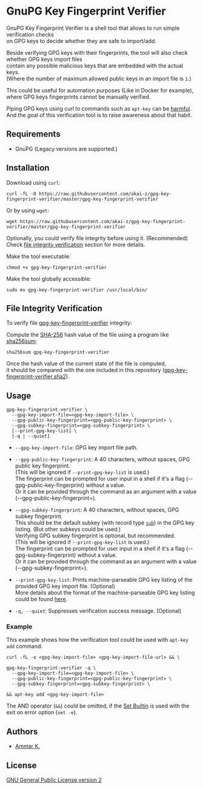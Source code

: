 # GnuPG Key Fingerprint Verifier

GnuPG Key Fingerprint Verifier is a shell tool that allows to run simple verification checks  
on GPG keys to decide whether they are safe to import/add.

Beside verifying GPG keys with their fingerprints, the tool will also check whether GPG keys import files  
contain any possible malicious keys that are embedded with the actual keys.  
(Where the number of maximum allowed public keys in an import file is `1`.)

This could be useful for automation purposes (Like in Docker for example),  
where GPG keys fingerprints cannot be manually verified.

Piping GPG keys using curl to commands such as `apt-key` can be [harmful](https://www.tablix.org/~avian/blog/archives/2017/08/on_piping_curl_to_apt_key/).  
And the goal of this verification tool is to raise awareness about that habit.

## Requirements

* GnuPG (Legacy versions are supported.)

## Installation

Download using `curl`:
```
curl -fL -O https://raw.githubusercontent.com/akai-z/gpg-key-fingerprint-verifier/master/gpg-key-fingerprint-verifier
```

Or by using `wget`:
```
wget https://raw.githubusercontent.com/akai-z/gpg-key-fingerprint-verifier/master/gpg-key-fingerprint-verifier
```

Optionally, you could verify file integrity before using it. (Recommended)  
Check [file integrity verification](#file-integrity-verification) section for more details.

Make the tool executable:
```
chmod +x gpg-key-fingerprint-verifier
```

Make the tool globally accessible:
```
sudo mv gpg-key-fingerprint-verifier /usr/local/bin/
```

## File Integrity Verification

To verify file [gpg-key-fingerprint-verifier](gpg-key-fingerprint-verifier) integrity:

Compute the [SHA-256](https://en.wikipedia.org/wiki/SHA-2) hash value of the file using
a program like [sha256sum](https://www.gnu.org/software/coreutils/manual/html_node/sha2-utilities#sha2-utilities):
```
sha256sum gpg-key-fingerprint-verifier
```

Once the hash value of the current state of the file is computed,  
it should be compared with the one included in this repository ([gpg-key-fingerprint-verifier.sha2](https://raw.githubusercontent.com/akai-z/gpg-key-fingerprint-verifier/master/gpg-key-fingerprint-verifier.sha2)).

## Usage

```
gpg-key-fingerprint-verifier \
  --gpg-key-import-file=<gpg-key-import-file> \
  --gpg-public-key-fingerprint=<gpg-public-key-fingerprint> \
  --gpg-subkey-fingerprint=<gpg-subkey-fingerprint> \
  [--print-gpg-key-list] \
  [-q | --quiet]
```

* `--gpg-key-import-file`: GPG key import file path.

* `--gpg-public-key-fingerprint`: A 40 characters, without spaces, GPG public key fingerprint.  
  (This will be ignored if `--print-gpg-key-list` is used.)  
  The fingerprint can be prompted for user input in a shell if it's a flag (--gpg-public-key-fingerprint) without a value.  
  Or it can be provided through the command as an argument with a value (--gpg-public-key-fingerprint=<gpg-public-key-fingerprint>).

* `--gpg-subkey-fingerprint`: A 40 characters, without spaces, GPG subkey fingerprint.  
  This should be the default subkey (with record type [`sub`](https://git.gnupg.org/cgi-bin/gitweb.cgi?p=gnupg.git;a=blob_plain;f=doc/DETAILS)) in the GPG key listing.  (But other subkeys could be used.)  
  Verifying GPG subkey fingerprint is optional, but recommended.  
  (This will be ignored if `--print-gpg-key-list` is used.)  
  The fingerprint can be prompted for user input in a shell if it's a flag (--gpg-subkey-fingerprint) without a value.  
  Or it can be provided through the command as an argument with a value (--gpg-subkey-fingerprint=<gpg-subkey-fingerprint>).

* `--print-gpg-key-list`: Prints machine-parseable GPG key listing of the provided GPG key import file. (Optional)  
More details about the format of the machine-parseable GPG key listing could be found [here](https://git.gnupg.org/cgi-bin/gitweb.cgi?p=gnupg.git;a=blob_plain;f=doc/DETAILS).

* `-q, --quiet`: Suppresses verification success message. (Optional)

### Example

This example shows how the verification tool could be used with `apt-key add` command:
```
curl -fL -o <gpg-key-import-file> <gpg-key-import-file-url> && \

gpg-key-fingerprint-verifier -q \
  --gpg-key-import-file=<gpg-key-import-file> \
  --gpg-public-key-fingerprint=<gpg-public-key-fingerprint> \
  --gpg-subkey-fingerprint=<gpg-subkey-fingerprint> \

&& apt-key add <gpg-key-import-file>
```

The AND operator (`&&`) could be omitted, if the [Set Builtin](https://www.gnu.org/software/bash/manual/html_node/The-Set-Builtin.html) is used with the exit on error option (`set -e`).

## Authors

* [Ammar K.](https://github.com/akai-z)

## License

[GNU General Public License version 2](LICENSE)
